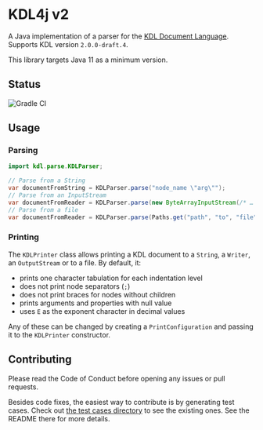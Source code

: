 # KDL4j v2

A Java implementation of a parser for the [KDL Document Language](https://github.com/kdl-org/kdl). Supports KDL
version `2.0.0-draft.4`.

This library targets Java 11 as a minimum version.

## Status

![Gradle CI](https://github.com/hkolbeck/kdl4j/workflows/Gradle%20CI/badge.svg)

## Usage

### Parsing

```java
import kdl.parse.KDLParser;

// Parse from a String
var documentFromString = KDLParser.parse("node_name \"arg\"");
// Parse from an InputStream
var documentFromReader = KDLParser.parse(new ByteArrayInputStream(/* … */));
// Parse from a file
var documentFromReader = KDLParser.parse(Paths.get("path", "to", "file"));
```

### Printing

The `KDLPrinter` class allows printing a KDL document to a `String`, a `Writer`, an `OutputStream` or to a file. By
default, it:

- prints one character tabulation for each indentation level
- does not print node separators (`;`)
- does not print braces for nodes without children
- prints arguments and properties with null value
- uses `E` as the exponent character in decimal values

Any of these can be changed by creating a `PrintConfiguration` and passing it to the `KDLPrinter` constructor.

## Contributing

Please read the Code of Conduct before opening any issues or pull requests.

Besides code fixes, the easiest way to contribute is by generating test cases. Check out
[the test cases directory](src/test/resources/test_cases) to see the
existing ones.
See the README there for more details.
